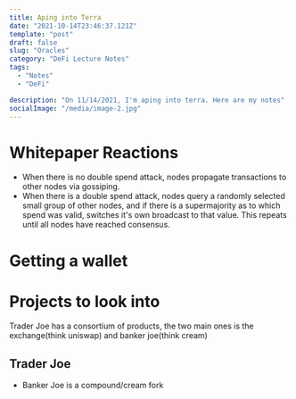 ```yaml
---
title: Aping into Terra
date: "2021-10-14T23:46:37.121Z"
template: "post"
draft: false
slug: "Oracles"
category: "DeFi Lecture Notes"
tags:
  - "Notes"
  - "DeFi"

description: "On 11/14/2021, I'm aping into terra. Here are my notes"
socialImage: "/media/image-2.jpg"
---
```


# Whitepaper Reactions

- When there is no double spend attack, nodes propagate transactions to other nodes via gossiping.
- When there is a double spend attack, nodes query a randomly selected small group of other nodes, and if there is a supermajority as to which spend was valid, switches it's own broadcast to that value. This repeats until all nodes have reached consensus.

# Getting a wallet

# Projects to look into

Trader Joe has a consortium of products, the two main ones is the exchange(think uniswap) and banker joe(think cream)

## Trader Joe

- Banker Joe is a compound/cream fork

